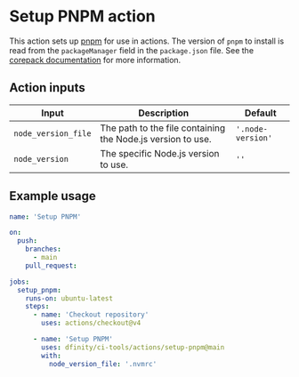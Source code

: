 # Setup PNPM action

This action sets up [pnpm](https://pnpm.io/) for use in actions. The version of `pnpm` to install is read from the `packageManager` field in the `package.json` file. See the [corepack documentation](https://nodejs.org/api/corepack.html) for more information.

## Action inputs

| Input               | Description                                                 | Default           |
| ------------------- | ----------------------------------------------------------- | ----------------- |
| `node_version_file` | The path to the file containing the Node.js version to use. | `'.node-version'` |
| `node_version`      | The specific Node.js version to use.                        | `''`              |

## Example usage

```yaml
name: 'Setup PNPM'

on:
  push:
    branches:
      - main
    pull_request:

jobs:
  setup_pnpm:
    runs-on: ubuntu-latest
    steps:
      - name: 'Checkout repository'
        uses: actions/checkout@v4

      - name: 'Setup PNPM'
        uses: dfinity/ci-tools/actions/setup-pnpm@main
        with:
          node_version_file: '.nvmrc'
```
